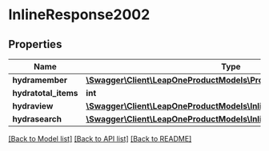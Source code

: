 # InlineResponse2002

## Properties
Name | Type | Description | Notes
------------ | ------------- | ------------- | -------------
**hydramember** | [**\Swagger\Client\LeapOneProductModels\ProductJsonld[]**](ProductJsonld.md) |  | 
**hydratotal_items** | **int** |  | [optional] 
**hydraview** | [**\Swagger\Client\LeapOneProductModels\InlineResponse200Hydraview**](InlineResponse200Hydraview.md) |  | [optional] 
**hydrasearch** | [**\Swagger\Client\LeapOneProductModels\InlineResponse200Hydrasearch**](InlineResponse200Hydrasearch.md) |  | [optional] 

[[Back to Model list]](../../README.md#documentation-for-models) [[Back to API list]](../../README.md#documentation-for-api-endpoints) [[Back to README]](../../README.md)

